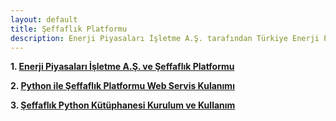 ```yaml
---
layout: default
title: Şeffaflık Platformu
description: Enerji Piyasaları İşletme A.Ş. tarafından Türkiye Enerji Piyasalarına dair çeşitli birçok verinin paylaşılmakta olduğu Şeffaflık Platfomuna dair çalışmalar
---
```


**1. [Enerji Piyasaları İşletme A.Ş. ve Şeffaflık Platformu](https://nurisensoy.github.io/nurisensoy/nedir)**

**2. [Python ile Şeffaflık Platformu Web Servis Kulanımı](https://nurisensoy.github.io/nurisensoy/ornek_istek)**

**3. [Şeffaflık Python Kütüphanesi Kurulum ve Kullanım](https://nurisensoy.github.io/seffaflik/)**

